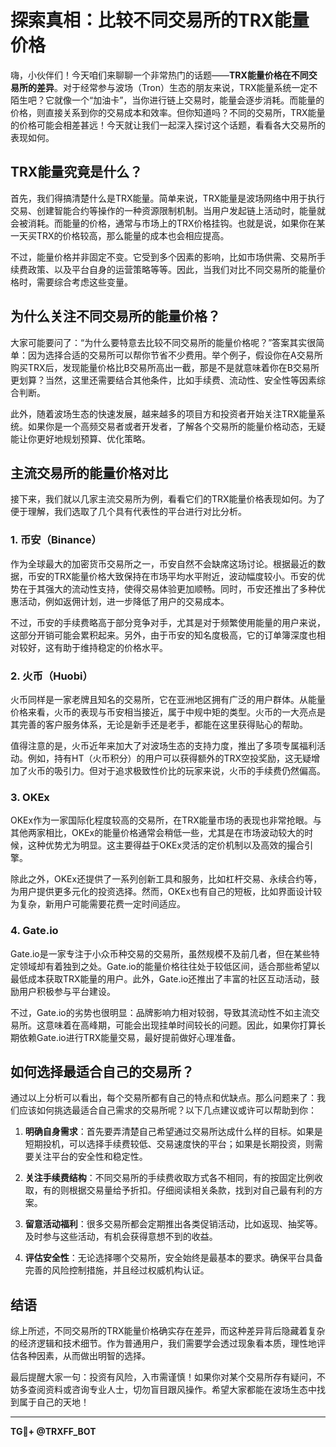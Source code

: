 # 探索真相：比较不同交易所的TRX能量价格

嗨，小伙伴们！今天咱们来聊聊一个非常热门的话题——**TRX能量价格在不同交易所的差异**。对于经常参与波场（Tron）生态的朋友来说，TRX能量系统一定不陌生吧？它就像一个“加油卡”，当你进行链上交易时，能量会逐步消耗。而能量的价格，则直接关系到你的交易成本和效率。但你知道吗？不同的交易所，TRX能量的价格可能会相差甚远！今天就让我们一起深入探讨这个话题，看看各大交易所的表现如何。

## TRX能量究竟是什么？

首先，我们得搞清楚什么是TRX能量。简单来说，TRX能量是波场网络中用于执行交易、创建智能合约等操作的一种资源限制机制。当用户发起链上活动时，能量就会被消耗。而能量的价格，通常与市场上的TRX价格挂钩。也就是说，如果你在某一天买TRX的价格较高，那么能量的成本也会相应提高。

不过，能量价格并非固定不变。它受到多个因素的影响，比如市场供需、交易所手续费政策、以及平台自身的运营策略等等。因此，当我们对比不同交易所的能量价格时，需要综合考虑这些变量。

## 为什么关注不同交易所的能量价格？

大家可能要问了：“为什么要特意去比较不同交易所的能量价格呢？”答案其实很简单：因为选择合适的交易所可以帮你节省不少费用。举个例子，假设你在A交易所购买TRX后，发现能量价格比B交易所高出一截，那是不是就意味着你在B交易所更划算？当然，这里还需要结合其他条件，比如手续费、流动性、安全性等因素综合判断。

此外，随着波场生态的快速发展，越来越多的项目方和投资者开始关注TRX能量系统。如果你是一个高频交易者或者开发者，了解各个交易所的能量价格动态，无疑能让你更好地规划预算、优化策略。

## 主流交易所的能量价格对比

接下来，我们就以几家主流交易所为例，看看它们的TRX能量价格表现如何。为了便于理解，我们选取了几个具有代表性的平台进行对比分析。

### 1. 币安（Binance）

作为全球最大的加密货币交易所之一，币安自然不会缺席这场讨论。根据最近的数据，币安的TRX能量价格大致保持在市场平均水平附近，波动幅度较小。币安的优势在于其强大的流动性支持，使得交易体验更加顺畅。同时，币安还推出了多种优惠活动，例如返佣计划，进一步降低了用户的交易成本。

不过，币安的手续费略高于部分竞争对手，尤其是对于频繁使用能量的用户来说，这部分开销可能会累积起来。另外，由于币安的知名度极高，它的订单簿深度也相对较好，这有助于维持稳定的价格水平。

### 2. 火币（Huobi）

火币同样是一家老牌且知名的交易所，它在亚洲地区拥有广泛的用户群体。从能量价格来看，火币的表现与币安相当接近，属于中规中矩的类型。火币的一大亮点是其完善的客户服务体系，无论是新手还是老手，都能在这里获得贴心的帮助。

值得注意的是，火币近年来加大了对波场生态的支持力度，推出了多项专属福利活动。例如，持有HT（火币积分）的用户可以获得额外的TRX空投奖励，这无疑增加了火币的吸引力。但对于追求极致性价比的玩家来说，火币的手续费仍然偏高。

### 3. OKEx

OKEx作为一家国际化程度较高的交易所，在TRX能量市场的表现也非常抢眼。与其他两家相比，OKEx的能量价格通常会稍低一些，尤其是在市场波动较大的时候，这种优势尤为明显。这主要得益于OKEx灵活的定价机制以及高效的撮合引擎。

除此之外，OKEx还提供了一系列创新工具和服务，比如杠杆交易、永续合约等，为用户提供更多元化的投资选择。然而，OKEx也有自己的短板，比如界面设计较为复杂，新用户可能需要花费一定时间适应。

### 4. Gate.io

Gate.io是一家专注于小众币种交易的交易所，虽然规模不及前几者，但在某些特定领域却有着独到之处。Gate.io的能量价格往往处于较低区间，适合那些希望以最低成本获取TRX能量的用户。此外，Gate.io还推出了丰富的社区互动活动，鼓励用户积极参与平台建设。

不过，Gate.io的劣势也很明显：品牌影响力相对较弱，导致其流动性不如主流交易所。这意味着在高峰期，可能会出现挂单时间较长的问题。因此，如果你打算长期依赖Gate.io进行TRX能量交易，最好提前做好心理准备。

## 如何选择最适合自己的交易所？

通过以上分析可以看出，每个交易所都有自己的特点和优缺点。那么问题来了：我们应该如何挑选最适合自己需求的交易所呢？以下几点建议或许可以帮助到你：

1. **明确自身需求**：首先要弄清楚自己希望通过交易所达成什么样的目标。如果是短期投机，可以选择手续费较低、交易速度快的平台；如果是长期投资，则需要关注平台的安全性和稳定性。

2. **关注手续费结构**：不同交易所的手续费收取方式各不相同，有的按固定比例收取，有的则根据交易量给予折扣。仔细阅读相关条款，找到对自己最有利的方案。

3. **留意活动福利**：很多交易所都会定期推出各类促销活动，比如返现、抽奖等。及时参与这些活动，有机会获得意想不到的收益。

4. **评估安全性**：无论选择哪个交易所，安全始终是最基本的要求。确保平台具备完善的风险控制措施，并且经过权威机构认证。

## 结语

综上所述，不同交易所的TRX能量价格确实存在差异，而这种差异背后隐藏着复杂的经济逻辑和技术细节。作为普通用户，我们需要学会透过现象看本质，理性地评估各种因素，从而做出明智的选择。

最后提醒大家一句：投资有风险，入市需谨慎！如果你对某个交易所存有疑问，不妨多查阅资料或咨询专业人士，切勿盲目跟风操作。希望大家都能在波场生态中找到属于自己的天地！

---

**TG💪+ @TRXFF_BOT**